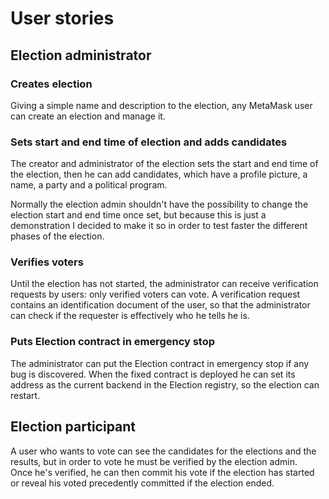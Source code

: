 # User stories

## Election administrator

### Creates election

Giving a simple name and description to the election, any MetaMask user can create an election and manage it.

### Sets start and end time of election and adds candidates

The creator and administrator of the election sets the start and end time of the election, then he can add candidates, which have a profile picture, a name, a party and a political program.

Normally the election admin shouldn't have the possibility to change the election start and end time once set, but because this is just a demonstration I decided
to make it so in order to test faster the different phases of the election.

### Verifies voters

Until the election has not started, the administrator can receive verification requests by users: only verified voters can vote. A verification request contains an identification document of the user, so that the administrator can check if the requester is effectively who he tells he is.

### Puts Election contract in emergency stop

The administrator can put the Election contract in emergency stop if any bug is discovered. When the fixed contract is deployed he can set its address as the current backend in the Election registry, so the election can restart.

## Election participant

A user who wants to vote can see the candidates for the elections and the results, but in order to vote he must be verified by the election admin.
<br/>
Once he's verified, he can then commit his vote if the election has started or reveal his voted precedently committed if the election ended.
